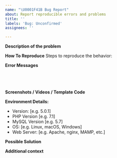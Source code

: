 ```yaml
---
name: "\U0001F41B Bug Report"
about: Report reproducible errors and problems
title: ''
labels: 'Bug: Unconfirmed'
assignees: ''

---
```


**Description of the problem**
<!-- For someone to fix your bug, they need to understand exactly what's happening. Describe what you expected to happen, and what actually happened. -->

**How To Reproduce**
Steps to reproduce the behavior:
<!--
1. Create field with '…'
2. Edit an entry in the Channel with '…'
3. Scroll down to '…'
4. See error below
-->

**Error Messages**
<!-- Cut and paste any error messages.-->
<pre><code>
<!--Include the full stack trace here inside the code block.-->

</code></pre>

**Screenshots / Videos / Template Code**
<!-- If applicable, add screenshots or videos to help explain your problem. If the problem is on the front end, include your full template code. Use a [Gist](https://gist.github.com) or make your fork that demonstrates the problem available if needed for lengthy or multi-file examples. -->

**Environment Details:**
 - Version: [e.g. 5.0.1]
 - PHP Version [e.g. 7.1]
 - MySQL Version [e.g. 5.7]
 - OS: [e.g. Linux, macOS, Windows]
 - Web Server: [e.g. Apache, nginx, MAMP, etc.]

**Possible Solution**
<!-- (Optional) If you have a suggestion for a fix, list the file and code change, or consider opening a Pull Request instead. -->

**Additional context**
<!-- (Optional) Add any other context about the problem here. -->
